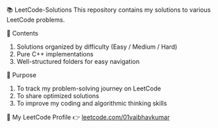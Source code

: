 📚 LeetCode-Solutions
This repository contains my solutions to various LeetCode problems.

🔹 Contents
1. Solutions organized by difficulty (Easy / Medium / Hard)
2. Pure C++ implementations
3. Well-structured folders for easy navigation

🔹 Purpose
1. To track my problem-solving journey on LeetCode
2. To share optimized solutions
3. To improve my coding and algorithmic thinking skills

🔗 My LeetCode Profile
👉 [leetcode.com/01vaibhavkumar](https://leetcode.com/u/01vaibhavkumar/)
